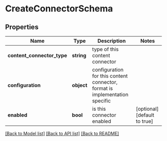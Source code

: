 # CreateConnectorSchema

## Properties
Name | Type | Description | Notes
------------ | ------------- | ------------- | -------------
**content_connector_type** | **string** | type of this content connector | 
**configuration** | **object** | configuration for this content connector, format is implementation specific | 
**enabled** | **bool** | is this connector enabled | [optional] [default to true]

[[Back to Model list]](../../README.md#documentation-for-models) [[Back to API list]](../../README.md#documentation-for-api-endpoints) [[Back to README]](../../README.md)

